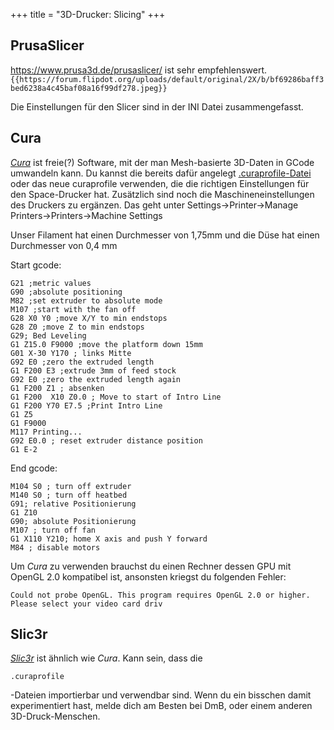 +++
title = "3D-Drucker: Slicing"
+++

## PrusaSlicer

<https://www.prusa3d.de/prusaslicer/> ist sehr empfehlenswert.
`{{https://forum.flipdot.org/uploads/default/original/2X/b/bf69286baff3bed6238a4c45baf08a16f99df278.jpeg}}`

Die Einstellungen für den Slicer sind in der INI Datei zusammengefasst.

<!-- <attachment:Prusa_config_Anet_A8_2020-06-13.ini> Slicing -->

## Cura

*[Cura](https://ultimaker.com/en/products/cura-software)* ist
freie(?) Software, mit der man Mesh-basierte 3D-Daten in GCode umwandeln
kann. Du kannst die bereits dafür angelegt
[.curaprofile-Datei](attachment:flipdot.curaprofile) oder das
neue curaprofile <!-- <attachment:flipdot2019-10-02.curaprofile> --> verwenden,
die die richtigen Einstellungen für den Space-Drucker hat. Zusätzlich sind noch
die Maschineneinstellungen des Druckers zu ergänzen. Das geht unter
Settings-\>Printer-\>Manage Printers-\>Printers-\>Machine Settings

Unser Filament hat einen Durchmesser von 1,75mm und die Düse hat einen
Durchmesser von 0,4 mm

<!-- [<attachment:3D-Drucker_Cura_AnetA8.png>](attachment:3D-Drucker_Cura_AnetA8.png) -->

<!-- {{attachment:3D-Drucker_Cura_AnetA8.png}} -->

Start gcode:

    G21 ;metric values
    G90 ;absolute positioning
    M82 ;set extruder to absolute mode
    M107 ;start with the fan off
    G28 X0 Y0 ;move X/Y to min endstops
    G28 Z0 ;move Z to min endstops
    G29; Bed Leveling
    G1 Z15.0 F9000 ;move the platform down 15mm
    G01 X-30 Y170 ; links Mitte
    G92 E0 ;zero the extruded length
    G1 F200 E3 ;extrude 3mm of feed stock
    G92 E0 ;zero the extruded length again
    G1 F200 Z1 ; absenken
    G1 F200  X10 Z0.0 ; Move to start of Intro Line
    G1 F200 Y70 E7.5 ;Print Intro Line
    G1 Z5
    G1 F9000
    M117 Printing...
    G92 E0.0 ; reset extruder distance position
    G1 E-2

End gcode:

    M104 S0 ; turn off extruder
    M140 S0 ; turn off heatbed
    G91; relative Positionierung
    G1 Z10
    G90; absolute Positionierung
    M107 ; turn off fan
    G1 X110 Y210; home X axis and push Y forward
    M84 ; disable motors

Um *Cura* zu verwenden brauchst du einen Rechner dessen GPU mit OpenGL
2.0 kompatibel ist, ansonsten kriegst du folgenden Fehler:

    Could not probe OpenGL. This program requires OpenGL 2.0 or higher. Please select your video card driv

## Slic3r

*[Slic3r](http://slic3r.org/download)* ist ähnlich wie
*Cura*. Kann sein, dass die

    .curaprofile

-Dateien importierbar und verwendbar sind. Wenn du ein bisschen damit
experimentiert hast, melde dich am Besten bei DmB, oder einem anderen
3D-Druck-Menschen.
